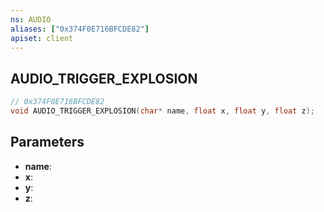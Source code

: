 ```yaml
---
ns: AUDIO
aliases: ["0x374F0E716BFCDE82"]
apiset: client
---
```

## AUDIO_TRIGGER_EXPLOSION

```c
// 0x374F0E716BFCDE82
void AUDIO_TRIGGER_EXPLOSION(char* name, float x, float y, float z);
```


## Parameters
* **name**:
* **x**:
* **y**:
* **z**: